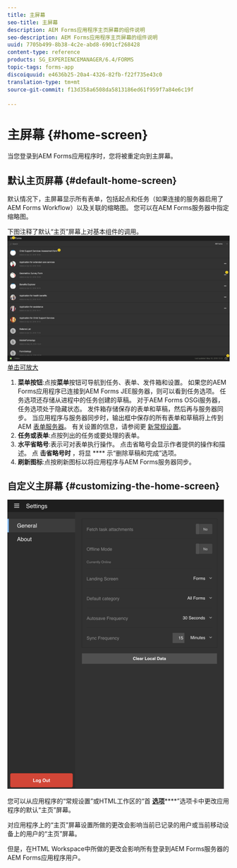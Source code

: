 ```yaml
---
title: 主屏幕
seo-title: 主屏幕
description: AEM Forms应用程序主页屏幕的组件说明
seo-description: AEM Forms应用程序主页屏幕的组件说明
uuid: 7705b499-8b38-4c2e-abd8-6901cf268428
content-type: reference
products: SG_EXPERIENCEMANAGER/6.4/FORMS
topic-tags: forms-app
discoiquuid: e4636b25-20a4-4326-82fb-f22f735e43c0
translation-type: tm+mt
source-git-commit: f13d358a6508da5813186ed61f959f7a84e6c19f

---
```



# 主屏幕 {#home-screen}

当您登录到AEM Forms应用程序时，您将被重定向到主屏幕。

## 默认主页屏幕 {#default-home-screen}

默认情况下，主屏幕显示所有表单，包括起点和任务（如果连接的服务器启用了AEM Forms Workflow）以及关联的缩略图。 您可以在AEM Forms服务器中指定缩略图。

下图注释了默认“主页”屏幕上对基本组件的调用。
![Forms应用程序主屏幕](assets/home-screen-1.png)[单击可放大](assets/home-screen-1-1.png)

1. **菜单按钮**:点按**菜单**按钮可导航到任务、表单、发件箱和设置。 如果您的AEM Forms应用程序已连接到AEM Forms JEE服务器，则可以看到任务选项。 任务选项还存储从进程中的任务创建的草稿。 对于AEM Forms OSGi服务器，任务选项处于隐藏状态。 发件箱存储保存的表单和草稿，然后再与服务器同步。 当应用程序与服务器同步时，输出框中保存的所有表单和草稿将上传到AEM [表单服务器](/help/forms/using/sync-app.md)。 有关设置的信息，请参阅更 [新常规设置](/help/forms/using/update-general-settings.md)。
1. **任务或表单**:点按列出的任务或要处理的表单。
1. **水平省略号**:表示可对表单执行操作。 点击省略号会显示作者提供的操作和描述。 点 **击省略号时** ，将显 **** 示“删除草稿和完成”选项。
1. **刷新图标**:点按刷新图标以将应用程序与AEM Forms服务器同步。

## 自定义主屏幕 {#customizing-the-home-screen}

![常规设置](assets/gen-settings.png)

您可以从应用程序的“常规设置”或HTML工作区的“首 **[选项](/help/forms/using/update-general-settings.md)******”选项卡中更改应用程序的默认“主页”屏幕。

对应用程序上的“主页”屏幕设置所做的更改会影响当前已记录的用户或当前移动设备上的用户的“主页”屏幕。

但是，在HTML Workspace中所做的更改会影响所有登录到AEM Forms服务器的AEM Forms应用程序用户。

